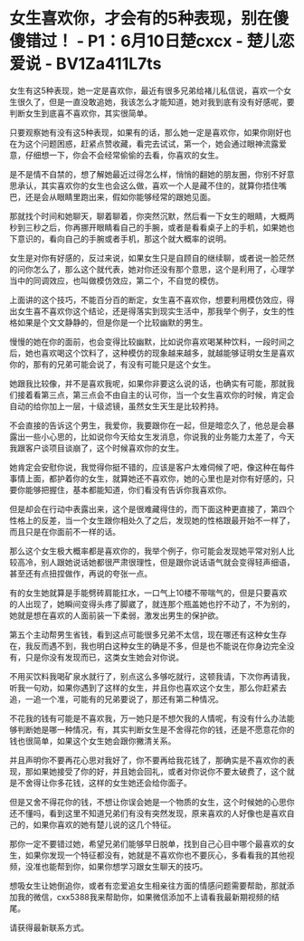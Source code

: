 # 女生喜欢你，才会有的5种表现，别在傻傻错过！ - P1：6月10日楚cxcx - 楚儿恋爱说 - BV1Za411L7ts

女生有这5种表现，她一定是喜欢你，最近有很多兄弟给褚儿私信说，喜欢一个女生很久了，但是一直没敢追她，我该怎么才能知道，她对我到底有没有好感呢，要判断女生到底喜不喜欢你，其实很简单。

只要观察她有没有这5种表现，如果有的话，那么她一定是喜欢你，如果你刚好也在为这个问题困惑，赶紧点赞收藏，看完去试试，第一个，她会通过眼神流露爱意，仔细想一下，你会不会经常偷偷的去看，你喜欢的女生。

是不是情不自禁的，想了解她最近过得怎么样，悄悄的翻她的朋友圈，你别不好意思承认，其实喜欢你的女生也会这么做，喜欢一个人是藏不住的，就算你捂住嘴巴，还是会从眼睛里跑出来，假如你能够经常的跟她见面。

那就找个时间和她聊天，聊着聊着，你突然沉默，然后看一下女生的眼睛，大概两秒到三秒之后，你再挪开眼睛看自己的手腕，或者是看看桌子上的手机，如果她也下意识的，看向自己的手腕或者手机，那这个就大概率的说明。

女生是对你有好感的，反过来说，如果女生只是自顾自的继续聊，或者说一脸茫然的问你怎么了，那么这个就代表，她对你还没有那个意思，这个是利用了，心理学当中的同调效应，也叫做模仿效应，第二个，不自觉的模仿。

上面讲的这个技巧，不能百分百的断定，女生喜不喜欢你，想要利用模仿效应，得出女生喜不喜欢你这个结论，还是得落实到现实生活中，那我举个例子，女生的性格如果是个文文静静的，但是你是一个比较幽默的男生。

慢慢的她在你的面前，也会变得比较幽默，比如说你喜欢喝某种饮料，一段时间之后，她也喜欢喝这个饮料了，这种模仿的现象越来越多，就越能够证明女生是喜欢你的，那有的兄弟可能会说了，有没有可能只是这个女生。

她跟我比较像，并不是喜欢我呢，如果你非要这么说的话，也确实有可能，那就我们接着看第三点，第三点会不由自主的认可你，当一个女生喜欢你的时候，肯定会自动的给你加上一层，十级滤镜，虽然女生天生是比较矜持。

不会直接的告诉这个男生，我爱你，我要跟你在一起，但是暗恋久了，他总是会暴露出一些小心思的，比如说你今天给女生发消息，你说我的业务能力太差了，今天我跟客户谈项目谈崩了，这个时候喜欢你的女生。

她肯定会安慰你说，我觉得你挺不错的，应该是客户太难伺候了吧，像这种在每件事情上面，都护着你的女生，就算她还不喜欢你，她的心里也是对你有好感的，只要你能够把握住，基本都能知道，你们看没有告诉你我喜欢你。

但是却会在行动中表露出来，这个是很难藏得住的，而下面这种更直接了，第四个性格上的反差，当一个女生跟你相处久了之后，发现她的性格跟最开始不一样了，而且只是在你面前不一样的话。

那么这个女生极大概率都是喜欢你的，我举个例子，你可能会发现她平常对别人比较高冷，别人跟她说话她都很严肃很理性，但是跟你说话语气就会变得轻声细语，甚至还有点扭捏做作，再说的夸张一点。

有的女生她就算是手能劈砖肩能扛水，一口气上10楼不带喘气的，但是只要喜欢的人出现了，她瞬间变得头疼了脚崴了，就连那个瓶盖她也拧不动了，不为别的，她就是想在喜欢的人面前装一下柔弱，激发出男生的保护欲。

第五个主动帮男生省钱，看到这点可能很多兄弟不太信，现在哪还有这种女生存在，我反而遇不到，我也明白这种女生的确是不多，但是也不能说在你身边完全没有，只是你没有发现而已，这类女生她会对你说。

不用买饮料我喝矿泉水就行了，别点这么多够吃就行，这顿我请，下次你再请我，听我一句劝，如果你遇到了这样的女生，并且你也喜欢这个女生，那么你赶紧去追，一追一个准，可能有的兄弟要说了，那还有第二种情况。

不花我的钱有可能是不喜欢我，万一她只是不想欠我的人情呢，有没有什么办法能够判断她是哪一种情况，有，其实判断女生是不舍得花你的钱，还是不愿意花你的钱也很简单，如果这个女生她会跟你撇清关系。

并且声明你不要再花心思对我好了，你不要再给我花钱了，那确实是不喜欢你的表现，那如果她接受了你的好，并且她会回礼，或者对你说你不要太破费了，这个就是不舍得让你多花钱，这样的女生她还会给你面子。

但是又舍不得花你的钱，不想让你误会她是一个物质的女生，这个时候她的心思你还不懂吗，看到这里不知道兄弟们有没有突然发现，原来喜欢的人好像也是喜欢自己的，如果你喜欢的她有楚儿说的这几个特征。

那你一定不要错过她，希望兄弟们能够早日脱单，找到自己心目中哪个最喜欢的女生，如果你发现一个特征都没有，她就是不喜欢你也不要灰心，多看看我的其他视频，没准也能帮到你，如果你想学习跟女生聊天的技巧。

想吸女生让她倒追你，或者有恋爱追女生相亲往方面的情感问题需要帮助，那就添加我的微信，cxx5388我来帮助你，如果微信添加不上请看我最新期视频的结尾。

请获得最新联系方式。